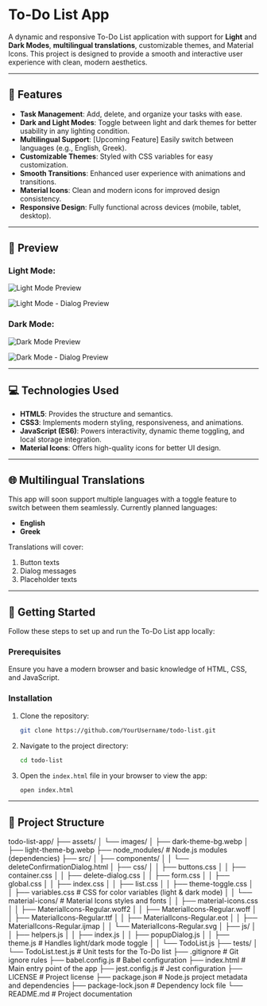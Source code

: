 # To-Do List App

A dynamic and responsive To-Do List application with support for **Light** and **Dark Modes**, **multilingual translations**, customizable themes, and Material Icons. This project is designed to provide a smooth and interactive user experience with clean, modern aesthetics.

---

## 🌟 Features

- **Task Management**: Add, delete, and organize your tasks with ease.
- **Dark and Light Modes**: Toggle between light and dark themes for better usability in any lighting condition.
- **Multilingual Support**: [Upcoming Feature] Easily switch between languages (e.g., English, Greek).
- **Customizable Themes**: Styled with CSS variables for easy customization.
- **Smooth Transitions**: Enhanced user experience with animations and transitions.
- **Material Icons**: Clean and modern icons for improved design consistency.
- **Responsive Design**: Fully functional across devices (mobile, tablet, desktop).

---

## 📸 Preview

### Light Mode:
![Light Mode Preview](https://github.com/user-attachments/assets/75788723-891d-405b-a9e4-72ace0e63302)

![Light Mode - Dialog Preview](https://github.com/user-attachments/assets/c8cf5848-6aa0-4e2c-a220-caef5e750b4a)




### Dark Mode:
![Dark Mode Preview](https://github.com/user-attachments/assets/ed6bf4e3-36d8-44aa-b18f-5b2c784bed79)

![Dark Mode - Dialog Preview](https://github.com/user-attachments/assets/3c7be3e6-c527-4901-a3d4-94c2989160ef)



---

## 💻 Technologies Used

- **HTML5**: Provides the structure and semantics.
- **CSS3**: Implements modern styling, responsiveness, and animations.
- **JavaScript (ES6)**: Powers interactivity, dynamic theme toggling, and local storage integration.
- **Material Icons**: Offers high-quality icons for better UI design.

---

## 🌐 Multilingual Translations

This app will soon support multiple languages with a toggle feature to switch between them seamlessly. Currently planned languages:

- **English**
- **Greek**

Translations will cover:

1. Button texts
2. Dialog messages
3. Placeholder texts

---

## 🚀 Getting Started

Follow these steps to set up and run the To-Do List app locally:

### Prerequisites
Ensure you have a modern browser and basic knowledge of HTML, CSS, and JavaScript.

### Installation

1. Clone the repository:
    ```bash
    git clone https://github.com/YourUsername/todo-list.git
    ```

2. Navigate to the project directory:
    ```bash
    cd todo-list
    ```

3. Open the `index.html` file in your browser to view the app:
    ```bash
    open index.html
    ```

---

## 📂 Project Structure

todo-list-app/
├── assets/
│   └── images/
│       ├── dark-theme-bg.webp
│       ├── light-theme-bg.webp
├── node_modules/              # Node.js modules (dependencies)
├── src/
│   ├── components/
│   │   └── deleteConfirmationDialog.html
│   ├── css/
│   │   ├── buttons.css
│   │   ├── container.css
│   │   ├── delete-dialog.css
│   │   ├── form.css
│   │   ├── global.css
│   │   ├── index.css
│   │   ├── list.css
│   │   ├── theme-toggle.css
│   │   ├── variables.css       # CSS for color variables (light & dark mode)
│   │   └── material-icons/     # Material Icons styles and fonts
│   │       ├── material-icons.css
│   │       ├── MaterialIcons-Regular.woff2
│   │       ├── MaterialIcons-Regular.woff
│   │       ├── MaterialIcons-Regular.ttf
│   │       ├── MaterialIcons-Regular.eot
│   │       ├── MaterialIcons-Regular.ijmap
│   │       └── MaterialIcons-Regular.svg
│   ├── js/
│   │   ├── helpers.js
│   │   ├── index.js
│   │   ├── popupDialog.js
│   │   ├── theme.js            # Handles light/dark mode toggle
│   │   └── TodoList.js
├── tests/
│   └── TodoList.test.js        # Unit tests for the To-Do list
├── .gitignore                  # Git ignore rules
├── babel.config.js             # Babel configuration
├── index.html                  # Main entry point of the app
├── jest.config.js              # Jest configuration
├── LICENSE                     # Project license
├── package.json                # Node.js project metadata and dependencies
├── package-lock.json           # Dependency lock file
└── README.md                   # Project documentation

